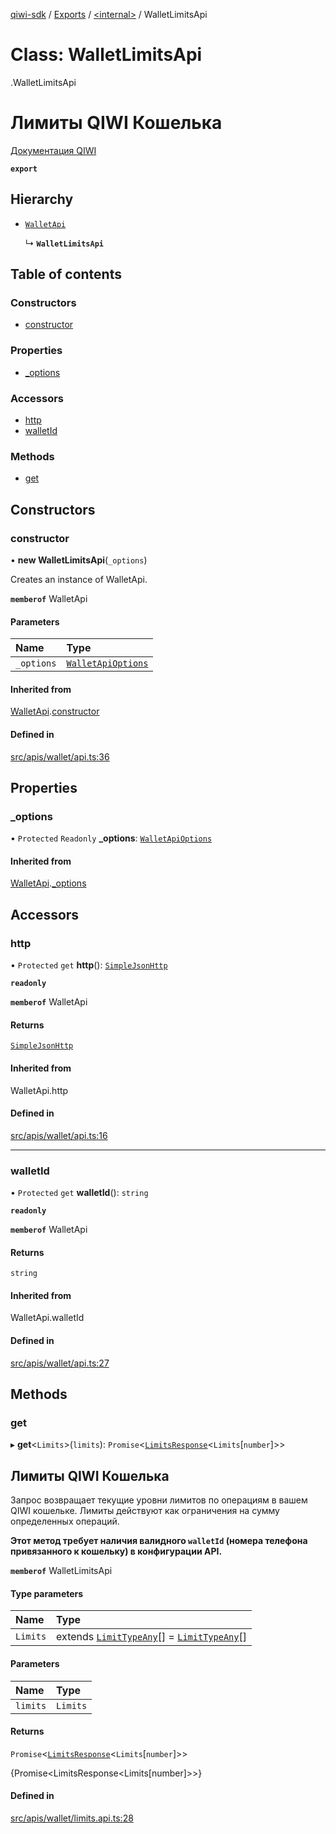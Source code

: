 [qiwi-sdk](../README.md) / [Exports](../modules.md) / [<internal\>](../modules/internal_.md) / WalletLimitsApi

# Class: WalletLimitsApi

[<internal>](../modules/internal_.md).WalletLimitsApi

# Лимиты QIWI Кошелька
[Документация QIWI](https://developer.qiwi.com/ru/qiwi-wallet-personal/#limits)

**`export`**

## Hierarchy

- [`WalletApi`](internal_.WalletApi.md)

  ↳ **`WalletLimitsApi`**

## Table of contents

### Constructors

- [constructor](internal_.WalletLimitsApi.md#constructor)

### Properties

- [\_options](internal_.WalletLimitsApi.md#_options)

### Accessors

- [http](internal_.WalletLimitsApi.md#http)
- [walletId](internal_.WalletLimitsApi.md#walletid)

### Methods

- [get](internal_.WalletLimitsApi.md#get)

## Constructors

### constructor

• **new WalletLimitsApi**(`_options`)

Creates an instance of WalletApi.

**`memberof`** WalletApi

#### Parameters

| Name | Type |
| :------ | :------ |
| `_options` | [`WalletApiOptions`](../interfaces/QIWI.WalletApiOptions.md) |

#### Inherited from

[WalletApi](internal_.WalletApi.md).[constructor](internal_.WalletApi.md#constructor)

#### Defined in

[src/apis/wallet/api.ts:36](https://github.com/AlexXanderGrib/node-qiwi-sdk/blob/52e2fc4/src/apis/wallet/api.ts#L36)

## Properties

### \_options

• `Protected` `Readonly` **\_options**: [`WalletApiOptions`](../interfaces/QIWI.WalletApiOptions.md)

#### Inherited from

[WalletApi](internal_.WalletApi.md).[_options](internal_.WalletApi.md#_options)

## Accessors

### http

• `Protected` `get` **http**(): [`SimpleJsonHttp`](internal_.SimpleJsonHttp.md)

**`readonly`**

**`memberof`** WalletApi

#### Returns

[`SimpleJsonHttp`](internal_.SimpleJsonHttp.md)

#### Inherited from

WalletApi.http

#### Defined in

[src/apis/wallet/api.ts:16](https://github.com/AlexXanderGrib/node-qiwi-sdk/blob/52e2fc4/src/apis/wallet/api.ts#L16)

___

### walletId

• `Protected` `get` **walletId**(): `string`

**`readonly`**

**`memberof`** WalletApi

#### Returns

`string`

#### Inherited from

WalletApi.walletId

#### Defined in

[src/apis/wallet/api.ts:27](https://github.com/AlexXanderGrib/node-qiwi-sdk/blob/52e2fc4/src/apis/wallet/api.ts#L27)

## Methods

### get

▸ **get**<`Limits`\>(`limits`): `Promise`<[`LimitsResponse`](../modules/QIWI.md#limitsresponse)<`Limits`[`number`]\>\>

## Лимиты QIWI Кошелька

Запрос возвращает текущие уровни лимитов по операциям в
вашем QIWI кошельке. Лимиты действуют как ограничения на
сумму определенных операций.

**Этот метод требует наличия валидного `walletId` (номера телефона привязанного к кошельку) в конфигурации API.**

**`memberof`** WalletLimitsApi

#### Type parameters

| Name | Type |
| :------ | :------ |
| `Limits` | extends [`LimitTypeAny`](../modules/QIWI.md#limittypeany)[] = [`LimitTypeAny`](../modules/QIWI.md#limittypeany)[] |

#### Parameters

| Name | Type |
| :------ | :------ |
| `limits` | `Limits` |

#### Returns

`Promise`<[`LimitsResponse`](../modules/QIWI.md#limitsresponse)<`Limits`[`number`]\>\>

{Promise<LimitsResponse<Limits[number]>>}

#### Defined in

[src/apis/wallet/limits.api.ts:28](https://github.com/AlexXanderGrib/node-qiwi-sdk/blob/52e2fc4/src/apis/wallet/limits.api.ts#L28)
